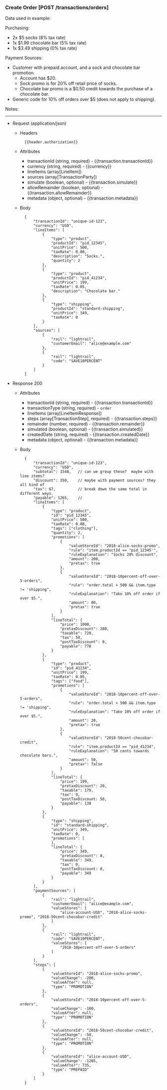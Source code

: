 ### Create Order [POST /transactions/orders]

Data used in example:

Purchasing: 
 - 2x $5 socks (8% tax rate)
 - 1x $1.99 chocolate bar  (5% tax rate)
 - 1x $3.49 shipping (0% tax rate)
 
 Payment Sources:
 - Customer with prepaid account, and a sock and chocolate bar promotion.
    - Account has $20.
    - Sock promo is for 20% off retail price of socks.
    - Chocolate bar promo is a $0.50 credit towards the purchase of a chocolate bar.
- Generic code for 10% off orders over $5 (does not apply to shipping). 


Notes:

---
+ Request (application/json)
    + Headers
    
            {{header.authorization}}

    + Attributes
        + transactionId (string, required) - {{transaction.transactionId}}
        + currency (string, required) - {{currency}}
        + lineItems (array[LineItem])
        + sources (array[TransactionParty])
        + simulate (boolean, optional) - {{transaction.simulate}}
        + allowRemainder (boolean, optional) - {{transaction.allowRemainder}}
        + metadata (object, optional) - {{transaction.metadata}}
        
    + Body 
    
            {
                "transactionId": "unique-id-123",
                "currency": "USD",
                "lineItems": [
                    {
                        "type": "product",
                        "productId": "pid_12345", 
                        "unitPrice": 500,
                        "taxRate": 0.08, 
                        "description": "Socks.", 
                        "quantity": 2
                    },
                    {
                        "type": "product",
                        "productId": "pid_41234", 
                        "unitPrice": 199,
                        "taxRate": 0.05, 
                        "description": "Chocolate bar."
                    },
                    {
                        "type": "shipping",
                        "productId": "standard-shipping",
                        "unitPrice": 349,
                        "taxRate": 0
                    }
                ],
                "sources": [
                    {
                        "rail": "lightrail",
                        "customerEmail": "alice@example.com"
                    },
                    {
                        "rail": "lightrail",
                        "code": "SAVE10PERCENT"
                    }
                ]
            }
    
+ Response 200
    + Attributes
        + transactionId (string, required) - {{transaction.transactionId}}
        + transactionType (string, required) - `order`
        + lineItems (array[LineItemResponse])
        + steps (array[TransactionStep], required) - {{transaction.steps}}
        + remainder (number, required) - {{transaction.remainder}}
        + simulated (boolean, optional) - {{transaction.simulated}}
        + createdDate (string, required) - {{transaction.createdDate}}
        + metadata (object, optional) - {{transaction.metadata}}

    + Body
    
            {
                "transactionId": "unique-id-123",
                "currency": "USD",
                "subtotal": 1548,   // can we group these?  maybe with line items?
                "discount": 350,    // maybe with payment sources? they all kind of
                "tax": 67,          // break down the same total in different ways.
                "payable": 1265,    //            
                "lineItems": [
                    {
                        "type": "product",
                        "id": "pid_12345", 
                        "unitPrice": 500,
                        "taxRate": 0.08, 
                        "tags": ["clothing"],
                        "quantity": 2,
                        "promotions": [
                            {
                                "valueStoreId": "2018-alice-socks-promo",
                                "rule": "item.productId == "pid_12345'",
                                "ruleExplanation": "Socks 20% discount",
                                "amount": 200,
                                "pretax": true
                            },
                            {
                                "valueStoreId": "2018-10percent-off-over-5-orders",
                                "rule": "order.total > 500 && item.type != 'shipping", 
                                "ruleExplanation": "Take 10% off order if over $5.",
                                "amount": 80,
                                "pretax": true
                            }
                        ],
                        "lineTotal": {
                            "price": 1000,
                            "pretaxDiscount": 280,
                            "taxable": 720,
                            "tax": 58,
                            "postTaxDiscount": 0,
                            "payable": 778
                        }  
                    },
                    {
                        "type": "product",
                        "id": "pid_41234", 
                        "unitPrice": 199,
                        "taxRate": 0.05, 
                        "tags": ["food"],
                        "promotions": [
                            {
                                "valueStoreId": "2018-10percent-off-over-5-orders",
                                "rule": "order.total > 500 && item.type != 'shipping", 
                                "ruleExplanation": "Take 10% off order if over $5.",
                                "amount": 20,
                                "pretax": true
                            },
                            {
                                "valueStoreId": "2018-50cent-chocobar-credit",
                                "rule": "item.productId == "pid_41234",
                                "ruleExplanation": "50 cents towards chocolate bars.",
                                "amount": 50,
                                "pretax": false
                            }
                        ],
                        "lineTotal": {
                            "price": 199,
                            "pretaxDiscount": 20,
                            "taxable": 179,
                            "tax": 9,
                            "postTaxDiscount: 50,
                            "payable": 138
                        }
                    },
                    {
                        "type": "shipping",
                        "id": "standard-shipping", 
                        "unitPrice": 349,
                        "taxRate": 0, 
                        "promotions": [
                        ],
                        "lineTotal": {
                            "price": 349,
                            "pretaxDiscount": 0,
                            "taxable": 349,
                            "tax": 0,
                            "postTaxDiscount: 0,
                            "payable": 349
                        }
                    }                    
                ],
                "paymentSources": [
                    {
                        "rail": "lightrail",
                        "customerEmail": "alice@example.com",
                        "valueStores": [
                            "alice-account-USD", "2018-alice-socks-promo", "2018-50cent-chocobar-credit"
                        ]
                    },
                    {
                        "rail": "lightrail",
                        "code": "SAVE10PERCENT",
                        "valueStores": [
                            "2018-10percent-off-over-5-orders"
                        ]
                    }
                ],
                "steps": [
                    {
                        "valueStoreId": "2018-alice-socks-promo",
                        "valueChange": -200,
                        "valueAfter": null,
                        "type": "PROMOTION"
                    },
                    {
                        "valueStoreId": "2018-10percent-off-over-5-orders",
                        "valueChange": -100,
                        "valueAfter": null,
                        "type": "PROMOTION"
                    },
                    {
                        "valueStoreId": "2018-50cent-chocobar-credit",
                        "valueChange": -50,
                        "valueAfter": null,
                        "type": "PROMOTION"
                    },
                    {
                        "valueStoreId": "alice-account-USD",
                        "valueChange": -1265,
                        "valueAfter": 735,
                        "type": "PREPAID"
                    }
                ]
            }

